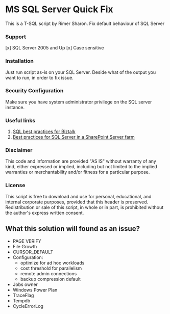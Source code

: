 # MS SQL Server Quick Fix
This is a T-SQL script by Rimer Sharon.
Fix default behaviour of SQL Server

### Support
[x] SQL Server 2005 and Up
[x] Case sensitive

### Installation
Just run script as-is on your SQL Server.
Deside what of the output you want to run, in order to fix issue.
### Security Configuration
Make sure you have system administrator privilege on the SQL server instance.
### Useful links
1. [SQL best practices for Biztalk](https://blogs.msdn.microsoft.com/blogdoezequiel/2009/01/25/sql-best-practices-for-biztalk)
2. [Best practices for SQL Server in a SharePoint Server farm](https://technet.microsoft.com/en-us/library/hh292622.aspx)  


### Disclaimer
This code and information are provided "AS IS" without warranty of any kind, either expressed or implied, including but not limited to the implied warranties or merchantability and/or fitness for a particular purpose.  

### License
This script is free to download and use for personal, educational, and internal corporate purposes, provided that this header is preserved. 
Redistribution or sale of this script, in whole or in part, is prohibited without the author's express written consent.

## What this solution will found as an issue?
* PAGE VERIFY
* File Growth
* CURSOR_DEFAULT
* Configuration:
    * optimize for ad hoc workloads
    * cost threshold for parallelism
    * remote admin connections
    * backup compression default
* Jobs owner
* Windows Power Plan
* TraceFlag
* Tempdb
* CycleErrorLog
